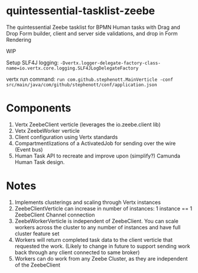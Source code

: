 # quintessential-tasklist-zeebe
The quintessential Zeebe tasklist for BPMN Human tasks with Drag and Drop Form builder, client and server side validations, and drop in Form Rendering

WIP


Setup SLF4J logging: `-Dvertx.logger-delegate-factory-class-name=io.vertx.core.logging.SLF4JLogDelegateFactory`

vertx run command: `run com.github.stephenott.MainVerticle -conf src/main/java/com/github/stephenott/conf/application.json`

# Components

1. Vertx ZeebeClient verticle (leverages the io.zeebe.client lib)
1. Vetx ZeebeWorker verticle
1. Client configuration using Vertx standards
1. Compartmentlizations of a ActivatedJob for sending over the wire (Event bus)
1. Human Task API to recreate and improve upon (simplify?) Camunda Human Task design.


# Notes

1. Implements clusterings and scaling through Vertx instances
1. ZeebeClientVerticle can increase in number of instances: 1 instance == 1 ZeebeClient Channel connection
1. ZeebeWorkerVerticle is independent of ZeebeClient.  You can scale workers across the cluster to any number of instances and have full cluster feature set
1. Workers will return completed task data to the client verticle that requested the work. (Likely to change in future to support sending work back through any client connected to same broker)
1. Workers can do work from any Zeebe Cluster, as they are independent of the ZeebeClient